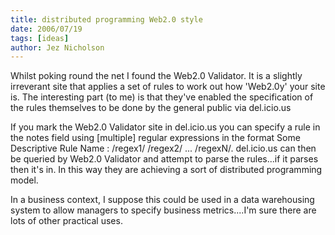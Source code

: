 ```yaml
---
title: distributed programming Web2.0 style
date: 2006/07/19
tags: [ideas]
author: Jez Nicholson
---
```

Whilst poking round the net I found the Web2.0 Validator. It is a slightly irreverant site that applies a set of rules to work out how 'Web2.0y' your site is. The interesting part (to me) is that they've enabled the specification of the rules themselves to be done by the general public via del.icio.us

If you mark the Web2.0 Validator site in del.icio.us you can specify a rule in the notes field using [multiple] regular expressions in the format Some Descriptive Rule Name : /regex1/ /regex2/ ... /regexN/. del.icio.us can then be queried by Web2.0 Validator and attempt to parse the rules...if it parses then it's in. In this way they are achieving a sort of distributed programming model.

In a business context, I suppose this could be used in a data warehousing system to allow managers to specify business metrics....I'm sure there are lots of other practical uses.